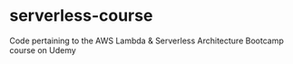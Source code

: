 # serverless-course
Code pertaining to the AWS Lambda &amp; Serverless Architecture Bootcamp course on Udemy
